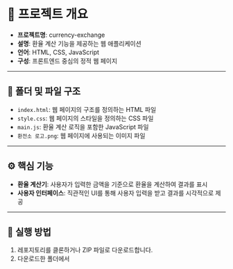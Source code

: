 # 🧩 프로젝트 개요

- **프로젝트명**: currency-exchange
- **설명**: 환율 계산 기능을 제공하는 웹 애플리케이션
- **언어**: HTML, CSS, JavaScript
- **구성**: 프론트엔드 중심의 정적 웹 페이지

---

## 📁 폴더 및 파일 구조

- `index.html`: 웹 페이지의 구조를 정의하는 HTML 파일
- `style.css`: 웹 페이지의 스타일을 정의하는 CSS 파일
- `main.js`: 환율 계산 로직을 포함한 JavaScript 파일
- `환전소 로고.png`: 웹 페이지에 사용되는 이미지 파일

---

## ⚙️ 핵심 기능

- **환율 계산기**: 사용자가 입력한 금액을 기준으로 환율을 계산하여 결과를 표시
- **사용자 인터페이스**: 직관적인 UI를 통해 사용자 입력을 받고 결과를 시각적으로 제공

---

## 🚀 실행 방법

1. 레포지토리를 클론하거나 ZIP 파일로 다운로드합니다.
2. 다운로드한 폴더에서
